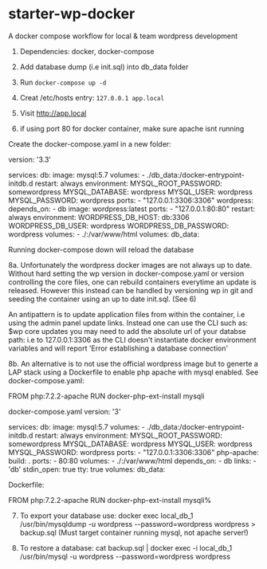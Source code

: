 # starter-wp-docker
A docker compose workflow for local & team wordpress development

1. Dependencies: docker, docker-compose
2. Add database dump (i.e init.sql) into db_data folder
3. Run `docker-compose up -d`
4. Creat /etc/hosts entry: `127.0.0.1 app.local`
5. Visit http://app.local

6. if using port 80 for docker container, make sure apache isnt running

Create the docker-compose.yaml in a new folder:

version: '3.3'

services:
   db:
     image: mysql:5.7
     volumes:
       - ./db_data:/docker-entrypoint-initdb.d
     restart: always
     environment:
       MYSQL_ROOT_PASSWORD: somewordpress
       MYSQL_DATABASE: wordpress
       MYSQL_USER: wordpress
       MYSQL_PASSWORD: wordpress
     ports:
       - "127.0.0.1:3306:3306"
   wordpress:
     depends_on:
       - db
     image: wordpress:latest
     ports:
       - "127.0.0.1:80:80"
     restart: always
     environment:
       WORDPRESS_DB_HOST: db:3306
       WORDPRESS_DB_USER: wordpress
       WORDPRESS_DB_PASSWORD: wordpress
     volumes:
       - ./:/var/www/html
volumes:
    db_data:

Running docker-compose down will reload the database

8a. Unfortunately the wordpress docker images are not always up to date. Without hard setting the wp version in docker-compose.yaml or version controlling the core files, one can rebuild containers everytime an update is released. However this instead can be handled by versioning wp in git and seeding the container using an up to date init.sql. (See 6)

An antipattern is to update application files from within the container, i.e using the admin panel update links. 
  Instead one can use the CLI such as: $wp core updates you may need to add the absolute url of your databse path: i.e to 127.0.0.1:3306 as the CLI doesn't instantiate docker environment variables and will report 'Error establishing a database connection'

8b. An alternative is to not use the official wordpress image but to generte a LAP stack
using a Dockerfile to enable php apache with mysql enabled. See docker-compose.yaml:

FROM php:7.2.2-apache
RUN docker-php-ext-install mysqli

docker-compose.yaml
version: '3'

services:
   db:
     image: mysql:5.7
     volumes:
       - ./db_data:/docker-entrypoint-initdb.d
     restart: always
     environment:
       MYSQL_ROOT_PASSWORD: somewordpress
       MYSQL_DATABASE: wordpress
       MYSQL_USER: wordpress
       MYSQL_PASSWORD: wordpress
     ports:
       - "127.0.0.1:3306:3306"
   php-apache:
     build: .
     ports:
       - 80:80
     volumes:
       - ./:/var/www/html
     depends_on:
       - db
     links:
       - 'db'
     stdin_open: true
     tty: true
volumes:
    db_data:

Dockerfile:

FROM php:7.2.2-apache
RUN docker-php-ext-install mysqli% 

7. To export your database use: 
docker exec local_db_1 /usr/bin/mysqldump -u wordpress --password=wordpress wordpress > backup.sql
(Must target container running mysql, not apache server!)

8. To restore a database:
cat backup.sql | docker exec -i local_db_1 /usr/bin/mysql -u wordpress --password=wordpress wordpress
